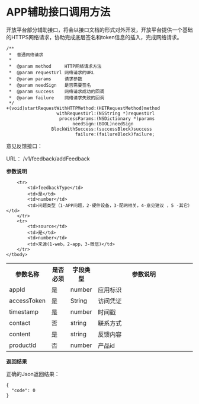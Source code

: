 # APP辅助接口调用方法

开放平台部分辅助接口，将会以接口文档的形式对外开发，开放平台提供一个基础的HTTPS网络请求，协助完成底层签名和token信息的插入，完成网络请求。

```
/**
 *  普通网络请求
 *
 *  @param method     HTTP网络请求方法
 *  @param requestUrl 网络请求的URL
 *  @param params     请求参数
 *  @param needSign   是否需要签名
 *  @param success    网络请求成功的回调
 *  @param failure    网络请求失败的回调
 */
+(void)startRequestWithHTTPMethod:(HETRequestMethod)method
                   withRequestUrl:(NSString *)requestUrl
                    processParams:(NSDictionary *)params
                         needSign:(BOOL)needSign
                 BlockWithSuccess:(successBlock)success
                          failure:(failureBlock)failure;
```


意见反馈接口：

URL： /v1/feedback/addFeedback


**参数说明**

<table width="100%" style="border-spacing: 0; border-collapse: collapse;" cellspacing="0">
	<tbody>
		<tr>
			<th width="16%">参数名称</th>
			<th width="11%">是否必须</th>
			<th width="11%">字段类型</th>
			<th width="62%">参数说明</th>
		</tr>
		<tr>
			<td>appId</td>
			<td>是</td>
			<td>number</td>
			<td>应用标识</td>
		</tr>
		<tr>
			<td>accessToken</td>
			<td>是</td>
			<td>String</td>
			<td>访问凭证</td>
		</tr>
		<tr>
			<td>timestamp</td>
			<td>是</td>
			<td>number</td>
			<td>时间戳</td>
		</tr>
		<tr>
			<td>contact</td>
			<td>否</td>
			<td>string</td>
			<td>联系方式</td>
		</tr>
		<tr>
			<td>content</td>
			<td>是</td>
			<td>string</td>
			<td>反馈内容</td>
		</tr>
		<tr>
			<td>productId</td>
			<td>否</td>
			<td>number</td>
			<td>产品id</td>
		</tr>	

		<tr>
			<td>feedbackType</td>
			<td>是</td>
			<td>number</td>
			<td>问题类型（1-APP问题，2-硬件设备，3-配网相关，4-意见建议 ，5 -其它）					    </td>
		</tr>	
		<tr>
			<td>source</td>
			<td>是</td>
			<td>number</td>
			<td>来源(1-web，2-app，3-微信)</td>
		</tr>
	</tbody>
</table>

**返回结果**

正确的Json返回结果：

	{
	  "code": 0
	}

